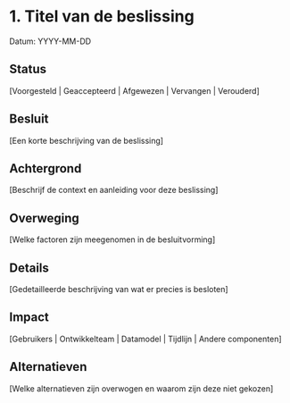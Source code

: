 # 1. Titel van de beslissing

Datum: YYYY-MM-DD

## Status

[Voorgesteld | Geaccepteerd | Afgewezen | Vervangen | Verouderd]

## Besluit

[Een korte beschrijving van de beslissing]

## Achtergrond

[Beschrijf de context en aanleiding voor deze beslissing]

## Overweging

[Welke factoren zijn meegenomen in de besluitvorming]

## Details

[Gedetailleerde beschrijving van wat er precies is besloten]

## Impact

[Gebruikers | Ontwikkelteam | Datamodel | Tijdlijn | Andere componenten]

## Alternatieven

[Welke alternatieven zijn overwogen en waarom zijn deze niet gekozen]
